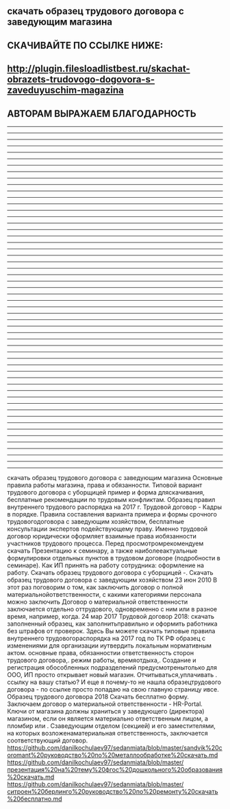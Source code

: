скачать образец трудового договора с заведующим магазина
--------------------------------------------------
СКАЧИВАЙТЕ ПО ССЫЛКЕ НИЖЕ:
--------------------------------------------------
http://plugin.filesloadlistbest.ru/skachat-obrazets-trudovogo-dogovora-s-zaveduyuschim-magazina
--------------------------------------------------
АВТОРАМ ВЫРАЖАЕМ БЛАГОДАРНОСТЬ
--------------------------------------------------
--------------------------------------------------
--------------------------------------------------
--------------------------------------------------
--------------------------------------------------
--------------------------------------------------
--------------------------------------------------
--------------------------------------------------
--------------------------------------------------
--------------------------------------------------
--------------------------------------------------
--------------------------------------------------
--------------------------------------------------
--------------------------------------------------
--------------------------------------------------
--------------------------------------------------
--------------------------------------------------
--------------------------------------------------
--------------------------------------------------
--------------------------------------------------
--------------------------------------------------
--------------------------------------------------
--------------------------------------------------
--------------------------------------------------
--------------------------------------------------
--------------------------------------------------
--------------------------------------------------
--------------------------------------------------
--------------------------------------------------
--------------------------------------------------
--------------------------------------------------
--------------------------------------------------
--------------------------------------------------
--------------------------------------------------
--------------------------------------------------
--------------------------------------------------
--------------------------------------------------
--------------------------------------------------
--------------------------------------------------
--------------------------------------------------
--------------------------------------------------
--------------------------------------------------
--------------------------------------------------
--------------------------------------------------
--------------------------------------------------
--------------------------------------------------
--------------------------------------------------
--------------------------------------------------
--------------------------------------------------
--------------------------------------------------
--------------------------------------------------
--------------------------------------------------
--------------------------------------------------
--------------------------------------------------
--------------------------------------------------
скачать образец трудового договора с заведующим магазина Основные правила работы магазина, права и обязанности. Типовой вариант трудового договора с уборщицей пример и форма дляскачивания, бесплатные рекомендации по трудовым конфликтам. Образец правил внутреннего трудового распорядка на 2017 г. Трудовой договор - Кадры в порядке. Правила составления варианта примера и формы срочного трудовогодоговора с заведующим хозяйством, бесплатные консультации экспертов подействующему праву. Именно трудовой договор юридически оформляет взаимные права иобязанности участников трудового процесса.  Перед просмотромрекомендуем скачать Презентацию к семинару, а также наиболееактуальные формулировки отдельных пунктов в трудовом договоре (подробности в семинаре). Как ИП принять на работу сотрудника: оформление на работу. Скачать образец трудового договора с уборщицей -. Скачать образец трудового договора с заведующим хозяйством
23 июн 2010  В этот раз поговорим о том, как заключить договор о полной материальнойответственности, с какими категориями персонала можно заключить Договор о материальной ответственности заключается отдельно оттрудового, одновременно с ним или в разное время, например, когда. 24 мар 2017  Трудовой договор 2018: скачать заполненный образец, как заполнитьправильно и оформить работника без штрафов от проверок. Здесь Вы можете скачать типовые правила внутреннего трудовогораспорядка на 2017 год по ТК РФ образец с изменениями для организации иутвердить локальным нормативным актом.  основные права, обязанностии ответственность сторон трудового договора,. режим работы, времяотдыха,. Создание и регистрация обособленных подразделений предусмотренытолько для ООО, ИП просто открывает новый магазин. Отчитываться,уплачивать . ссылку на вашу статью? И еще я почему-то не нашла образецтрудового договора - по ссылке просто попадаю на свою главную страницу ивсе. Образец трудового договора 2018  Скачать бесплатно форму. Заключаем договор о материальной ответственности - HR-Portal. Ключи от магазина должны храниться у заведующего (директора) магазином, если он является материально ответственным лицом, а пломбир или . Сзаведующим отделом (секцией) и его заместителями, на которых возложенаматериальная ответственность, заключается соответствующий договор.
https://github.com/danilkochulaev97/sedanmiata/blob/master/sandvik%20coromant%20руководство%20по%20металлообработке%20скачать.md
https://github.com/danilkochulaev97/sedanmiata/blob/master/презентация%20на%20тему%20фгос%20дошкольного%20образования%20скачать.md
https://github.com/danilkochulaev97/sedanmiata/blob/master/ситроен%20берлинго%20руководство%20по%20ремонту%20скачать%20бесплатно.md